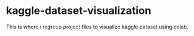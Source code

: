 # kaggle-dataset-visualization
This is where i regroup project files to visualize kaggle dataset using colab.
